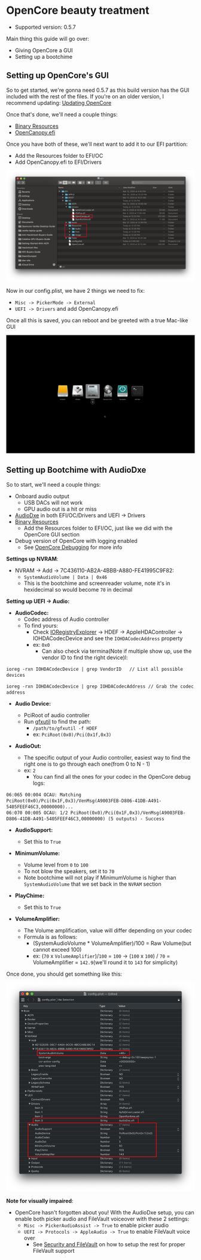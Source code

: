 # OpenCore beauty treatment

* Supported version: 0.5.7

Main thing this guide will go over:

* Giving OpenCore a GUI
* Setting up a bootchime

## Setting up OpenCore's GUI

So to get started, we're gonna need 0.5.7 as this build version has the GUI included with the rest of the files. If you're on an older version, I recommend updating: [Updating OpenCore](/post-install/update.md)

Once that's done, we'll need a couple things:

* [Binary Resources](https://github.com/acidanthera/OcBinaryData)
* [OpenCanopy.efi](https://github.com/acidanthera/OpenCorePkg/releases)

Once you have both of these, we'll next want to add it to our EFI partition:

* Add the Resources folder to EFI/OC
* Add OpenCanopy.efi to EFI/Drivers

![](/images/extras/gui-md/folder-gui.png)

Now in our config.plist, we have 2 things we need to fix:

* `Misc -> PickerMode -> External`
* `UEFI -> Drivers` and add OpenCanopy.efi

Once all this is saved, you can reboot and be greeted with a true Mac-like GUI

![](/images/extras/gui-md/gui.png)

## Setting up Bootchime with AudioDxe

So to start, we'll need a couple things:

* Onboard audio output
   * USB DACs will not work
   * GPU audio out is a hit or miss
* [AudioDxe](https://github.com/acidanthera/AppleSupportPkg/releases) in both EFI/OC/Drivers and UEFI -> Drivers
* [Binary Resources](https://github.com/acidanthera/OcBinaryData)
   * Add the Resources folder to EFI/OC, just like we did with the OpenCore GUI section
* Debug version of OpenCore with logging enabled
   * See [OpenCore Debugging](/troubleshooting/debug.md) for more info

**Settings up NVRAM**:

* NVRAM -> Add -> 7C436110-AB2A-4BBB-A880-FE41995C9F82:
   * `SystemAudioVolume | Data | 0x46`
   * This is the bootchime and screenreader volume, note it's in hexidecimal so would become `70` in decimal

**Setting up UEFI -> Audio:**

* **AudioCodec:**
   * Codec address of Audio controller
   * To find yours:
      * Check [IORegistryExplorer](https://github.com/toleda/audio_ALCInjection/blob/master/IORegistryExplorer_v2.1.zip) -> HDEF -> AppleHDAController -> IOHDACodecDevice and see the `IOHDACodecAddress` property
      * ex: `0x0`
         * Can also check via termina(Note if multiple show up, use the vendor ID to find the right device)l:

 ```text
 ioreg -rxn IOHDACodecDevice | grep VendorID   // List all possible devices
 ```

 ```text
 ioreg -rxn IOHDACodecDevice | grep IOHDACodecAddress // Grab the codec address
 ```

* **Audio Device:**
   * PciRoot of audio controller
   * Run [gfxutil](https://github.com/acidanthera/gfxutil/releases) to find the path:
      * `/path/to/gfxutil -f HDEF`
      * ex: `PciRoot(0x0)/Pci(0x1f,0x3)`

* **AudioOut:**
   * The specific output of your Audio controller, easiest way to find the right one is to go through each one(from 0 to N - 1)
   * ex: `2`
      * You can find all the ones for your codec in the OpenCore debug logs:

```text
06:065 00:004 OCAU: Matching PciRoot(0x0)/Pci(0x1F,0x3)/VenMsg(A9003FEB-D806-41DB-A491-5405FEEF46C3,00000000)...
06:070 00:005 OCAU: 1/2 PciRoot(0x0)/Pci(0x1F,0x3)/VenMsg(A9003FEB-D806-41DB-A491-5405FEEF46C3,00000000) (5 outputs) - Success
```

* **AudioSupport:**
   * Set this to `True`

* **MinimumVolume:**
   * Volume level from `0` to `100`
   * To not blow the speakers, set it to `70`
   * Note bootchime will not play if MinimumVolume is higher than `SystemAudioVolume` that we set back in the `NVRAM` section

* **PlayChime:**
   * Set this to `True`

* **VolumeAmplifier:**
   * The Volume amplification, value will differ depending on your codec
   * Formula is as follows:
      * (SystemAudioVolume * VolumeAmplifier)/100 = Raw Volume(but cannot exceed 100)
      * ex: (`70` x `VolumeAmplifier`)/`100` = `100`  -> (`100` x `100`) / `70` = VolumeAmplifier = `142.9`(we'll round it to `143` for simplicity)


Once done, you should get something like this:

![](/images/extras/gui-md/audio-config.png)


**Note for visually impaired**:

* OpenCore hasn't forgotten about you! With the AudioDxe setup, you can enable both picker audio and FileVault voiceover with these 2 settings:
   * `Misc -> PickerAudioAssist -> True` to enable picker audio
   * `UEFI -> Protocols -> AppleAudio -> True` to enable FileVault voice over
      * See [Security and FileVault](/post-install/security.md) on how to setup the rest for proper FileVault support